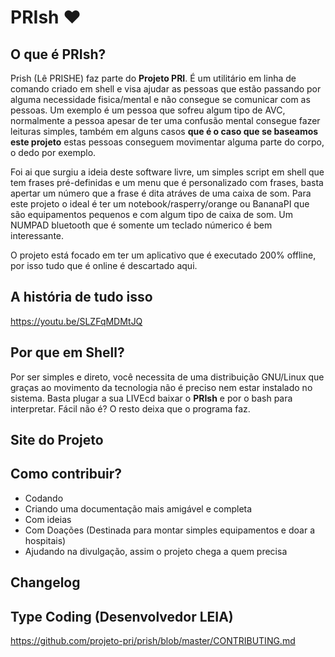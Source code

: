# PRIsh ❤

## O que é PRIsh?
Prish (Lê PRISHE) faz parte do **Projeto PRI**. É um utilitário em linha de comando criado em shell e visa ajudar as pessoas que estão passando por alguma necessidade fisica/mental e não consegue se comunicar com as pessoas.
Um exemplo é um pessoa que sofreu algum tipo de AVC, normalmente a pessoa apesar de ter uma confusão mental consegue fazer leituras simples, também em alguns casos **que é o caso que se baseamos este projeto** estas pessoas conseguem movimentar alguma parte do corpo, o dedo por exemplo.

Foi ai que surgiu a ideia deste software livre, um simples script em shell que tem frases pré-definidas e um menu que é personalizado com frases, basta apertar um número que a frase é dita atráves de uma caixa de som.
Para este projeto o ideal é ter um notebook/rasperry/orange ou BananaPI que são equipamentos pequenos e com algum tipo de caixa de som.
Um NUMPAD bluetooth que é somente um teclado númerico é bem interessante.

O projeto está focado em ter um aplicativo que é executado 200% offline, por isso tudo que é online é descartado aqui.

## A história de tudo isso
https://youtu.be/SLZFqMDMtJQ


## Por que em Shell?
Por ser simples e direto, você necessita de uma distribuição GNU/Linux que graças ao movimento da tecnologia não é preciso nem estar instalado no sistema.
Basta plugar a sua LIVEcd baixar o **PRIsh** e por o bash para interpretar. Fácil não é? O resto deixa que o programa faz.


## Site do Projeto


## Como contribuir?
- Codando
- Criando uma documentação mais amigável e completa
- Com ideias
- Com Doações (Destinada para montar simples equipamentos e doar a hospitais)
- Ajudando na divulgação, assim o projeto chega a quem precisa


## Changelog

## Type Coding (Desenvolvedor LEIA)
https://github.com/projeto-pri/prish/blob/master/CONTRIBUTING.md
